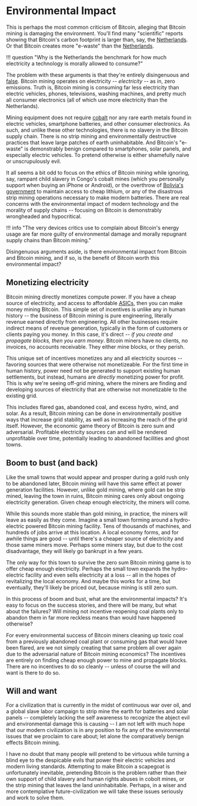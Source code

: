 # Environmental Impact

This is perhaps the most common criticism
 of Bitcoin, alleging that Bitcoin mining
 is damaging the environment.
You'll find many "scientific"
 reports showing that
 Bitcoin's carbon footprint is larger than,
 say, the 
 [Netherlands](https://www.nbcnews.com/tech/tech-news/big-bitcoins-carbon-footprint-rcna920).
Or that Bitcoin creates more "e-waste" than the
 [Netherlands](https://forkast.news/headlines/bitcoin-mining-rigs-ewaste-netherlands/).

!!! question "Why is the Netherlands the benchmark for how much electricity a technology is morally allowed to consume?"

The problem with these arguments is that
 they're entirely disingenuous and 
 [false](https://www.lynalden.com/bitcoin-energy/).
Bitcoin mining operates on electricity --
 *electricity* -- as in, zero emissions.
Truth is, Bitcoin mining is consuming far
 less electricity than electric vehicles,
 phones, televisions, washing machines, and
 pretty much all consumer electronics
 (all of which use more electricity than
 the Netherlands).

Mining equipment does not require 
 [cobalt](https://earth.org/cobalt-mining/)
 nor any rare earth metals
 found in electric vehicles,
 smartphone batteries,
 and other consumer electronics.
As such, and unlike these other 
 technologies,
 there is no slavery in the Bitcoin
 supply chain.
There is no strip mining and environmentally
 destructive practices that leave large
 patches of earth uninhabitable.
And Bitcoin's "e-waste" is demonstrably benign
 compared to smartphones, solar panels,
 and especially electric vehicles.
To pretend otherwise is either shamefully
 naive or unscrupulously evil.

It all seems a bit odd to focus on
 the ethics of Bitcoin mining
 while ignoring, say,
 rampant child slavery
 in Congo's cobalt mines
 (which you personally support
 when buying an iPhone or Android),
 or the overthrow of
 [Bolivia's government](https://www.truthdig.com/articles/the-bolivian-coup-comes-down-to-one-precious-mineral/)
 to maintain access to cheap lithium,
 or any of the disastrous
 strip mining operations
 necessary to make modern batteries.
There are real concerns with the
 environmental impact of modern technology
 and the morality of supply chains --
 focusing on Bitcoin is
 demonstrably wrongheaded
 and hypocritical.

!!! info "The very devices critics use to complain about Bitcoin's energy usage are far more guilty of environmental damage and  morally repugnant supply chains than Bitcoin mining."

Disingenuous arguments aside,
 is there environmental impact
 from Bitcoin and Bitcoin mining,
 and if so, is the benefit of Bitcoin
 worth this environmental impact?



## Monetizing electricity 

Bitcoin mining directly monetizes 
 compute power.
If you have a cheap source of electricity,
 and access to affordable
 [ASICs](https://bitcoinmagazine.com/business/examining-the-state-of-the-bitcoin-mining-asic-market),
 then you can make money mining Bitcoin.
This simple set of incentives is unlike
 any in human history -- the business
 of Bitcoin mining is pure engineering,
 literally revenue earned directly from
 engineering.
All other businesses require indirect
 means of revenue generation, typically in
 the form of customers or clients paying you
 money.
In this case, it's direct --
 *if you create and propagate blocks,
 then you earn money*.
Bitcoin miners have no clients, no invoices,
 no accounts receivable.
They either mine blocks, or they perish.

This unique set of incentives monetizes
 any and all
 electricity sources -- favoring
 sources that were otherwise not monetizeable.
For the first time in human history,
 power need not be generated to support
 existing human settlements, but instead,
 humans are *directly* monetizing power
 for profit.
This is why we're seeing off-grid mining,
 where the miners are finding and developing
 sources of electricity that are otherwise
 not monetizable to the existing grid.

This includes
 flared gas,
 abandoned coal,
 and
 excess hydro, wind, and solar.
As a result,
 Bitcoin mining
 can be done in environmentally positive
 ways that increase
 grid stability, as well as increasing the
 reach of the grid itself.
However, the economic game theory of Bitcoin
 is zero sum and adversarial.
Profitable electricity sources can and will
 be rendered unprofitable over time,
 potentially leading to abandoned facilities
 and ghost towns.

 
## Boom to bust (and back)

Like the small towns that would appear
 and prosper during a gold rush
 only to be abandoned later,
 Bitcoin mining will have this same
 effect at power generation facilities.
However, unlike gold mining, where gold
 can be strip mined, leaving the town
 in ruins,
 Bitcoin mining cares only about
 ongoing electricity generation.
Given cheap enough electricity,
 the miners will come.

While this sounds more stable than gold mining,
 in practice, the miners will leave as easily
 as they come.
Imagine a small town forming around a 
 hydro-electric powered 
 Bitcoin mining facility.
Tens of thousands of machines, and
 hundreds of jobs
 arrive at this location.
A local economy forms, and for awhile
 things are good -- until
 there's a cheaper source of electricity
 and those same miners move.
Perhaps some miners stay, but due to the
 cost disadvantage, they will likely
 go bankrupt
 in a few years.

The only way for this town to
 survive the zero sum
 Bitcoin mining game
 is to offer
 cheap enough electricity.
Perhaps the small town expands the hydro-electric
 facility and even sells electricity
 at a loss -- all in the hopes of
 revitalizing the local economy.
And maybe this works for a time,
 but eventually, they'll likely
 be priced out,
 because mining is still zero sum.

In this process of boom and bust,
 what are the environmental impacts?
It's easy to focus on the success stories,
 and there will be many,
 but what about the failures?
Will mining not incentive reopening coal plants
 only to abandon them in far more reckless
 means than would have happened otherwise?

For every environmental success of 
 Bitcoin miners cleaning up
 toxic coal from a previously abandoned
 coal plant or consuming gas that would have been flared,
 are we not simply creating that
 same problem all over again due to the adversarial
 nature of Bitcoin mining economics?
The incentives are entirely on finding
 cheap enough power to mine and propagate blocks.
There are no incentives to do so cleanly --
 unless of course the will and want
 is there to do so.



## Will and want

For a civilization that is currently
 in the midst of continuous war
 over oil,
 and a global slave
 labor campaign to strip mine
 the earth for batteries
 and solar panels -- completely
 lacking the self awareness to
 recognize the abject evil
 and environmental damage this is causing --
 I am not left with much hope
 that our modern civilization
 is in any position to fix
 any of the environmental issues
 that we proclaim to care about;
 let alone the comparatively benign
 effects Bitcoin mining.

I have no doubt that many people
 will pretend to be virtuous
 while turning a blind eye
 to the despicable evils that
 power their electric vehicles
 and modern living standards.
Attempting to make Bitcoin a scapegoat
 is unfortunately inevitable,
 pretending Bitcoin is the problem
 rather than their own support
 of child slavery and human rights abuses
 in cobolt mines, or the strip
 mining that leaves the land uninhabitable.
Perhaps, in a wiser and more
 contemplative future-civilization
 we will take these issues seriously
 and work to solve them.





